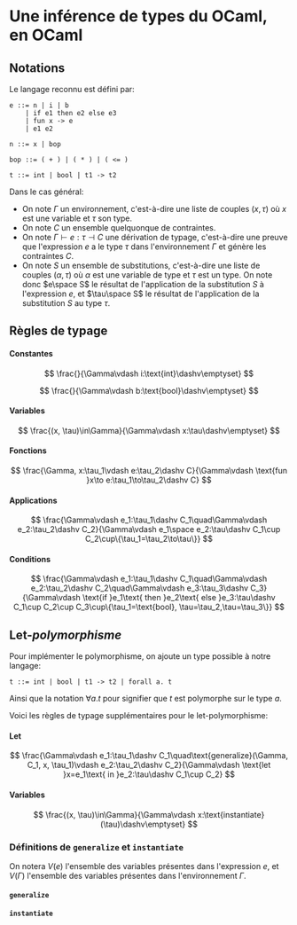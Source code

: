 # Une inférence de types du OCaml, en OCaml

## Notations

Le langage reconnu est défini par:
```
e ::= n | i | b
    | if e1 then e2 else e3
    | fun x -> e
    | e1 e2

n ::= x | bop

bop ::= ( + ) | ( * ) | ( <= )

t ::= int | bool | t1 -> t2
```

Dans le cas général:
- On note $\Gamma$ un environnement, c'est-à-dire une liste de couples $(x, \tau)$ où $x$ est une variable et $\tau$ son type.
- On note $C$ un ensemble quelquonque de contraintes.
- On note $\Gamma\vdash e:\tau\dashv C$ une dérivation de typage, c'est-à-dire une preuve que l'expression $e$ a le type $\tau$ dans l'environnement $\Gamma$ et génère les contraintes $C$.
- On note $S$ un ensemble de substitutions, c'est-à-dire une liste de couples $(\alpha, \tau)$ où $\alpha$ est une variable de type et $\tau$ est un type. On note donc $e\space S$ le résultat de l'application de la substitution $S$ à l'expression $e$, et $\tau\space S$ le résultat de l'application de la substitution $S$ au type $\tau$.

## Règles de typage

#### Constantes

$$
\frac{}{\Gamma\vdash i:\text{int}\dashv\emptyset}
$$

$$
\frac{}{\Gamma\vdash b:\text{bool}\dashv\emptyset}
$$

#### Variables

$$
\frac{(x, \tau)\in\Gamma}{\Gamma\vdash x:\tau\dashv\emptyset}
$$

#### Fonctions

$$
\frac{\Gamma, x:\tau_1\vdash e:\tau_2\dashv C}{\Gamma\vdash \text{fun }x\to e:\tau_1\to\tau_2\dashv C}
$$

#### Applications

$$
\frac{\Gamma\vdash e_1:\tau_1\dashv C_1\quad\Gamma\vdash e_2:\tau_2\dashv C_2}{\Gamma\vdash e_1\space e_2:\tau\dashv C_1\cup C_2\cup\{\tau_1=\tau_2\to\tau\}}
$$

#### Conditions

$$
\frac{\Gamma\vdash e_1:\tau_1\dashv C_1\quad\Gamma\vdash e_2:\tau_2\dashv C_2\quad\Gamma\vdash e_3:\tau_3\dashv C_3}{\Gamma\vdash \text{if }e_1\text{ then }e_2\text{ else }e_3:\tau\dashv C_1\cup C_2\cup C_3\cup\{\tau_1=\text{bool}, \tau=\tau_2,\tau=\tau_3\}}
$$

## Let-*polymorphisme*

Pour implémenter le polymorphisme, on ajoute un type possible à notre langage:
```
t ::= int | bool | t1 -> t2 | forall a. t
```

Ainsi que la notation $\forall a. t$ pour signifier que $t$ est polymorphe sur le type $a$.

Voici les règles de typage supplémentaires pour le let-polymorphisme:

#### Let

$$
\frac{\Gamma\vdash e_1:\tau_1\dashv C_1\quad\text{generalize}(\Gamma, C_1, x, \tau_1)\vdash e_2:\tau_2\dashv C_2}{\Gamma\vdash \text{let }x=e_1\text{ in }e_2:\tau\dashv C_1\cup C_2}
$$

#### Variables

$$
\frac{(x, \tau)\in\Gamma}{\Gamma\vdash x:\text{instantiate}(\tau)\dashv\emptyset}
$$

### Définitions de `generalize` et `instantiate`

On notera $V(e)$ l'ensemble des variables présentes dans l'expression $e$, et $V(\Gamma)$ l'ensemble des variables présentes dans l'environnement $\Gamma$.

#### `generalize`

#### `instantiate`




